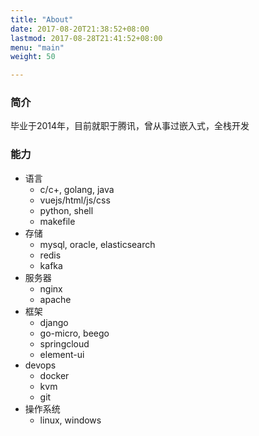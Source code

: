 ```yaml
---
title: "About"
date: 2017-08-20T21:38:52+08:00
lastmod: 2017-08-28T21:41:52+08:00
menu: "main"
weight: 50

---
```


### 简介
毕业于2014年，目前就职于腾讯，曾从事过嵌入式，全栈开发

### 能力
- 语言
   - c/c+, golang, java
   - vuejs/html/js/css
   - python, shell
   - makefile
- 存储
   - mysql, oracle, elasticsearch
   - redis
   - kafka
- 服务器
   -  nginx
   -  apache
- 框架
   - django
   - go-micro, beego
   - springcloud
   - element-ui
- devops
   - docker
   - kvm
   - git
- 操作系统
   - linux, windows
